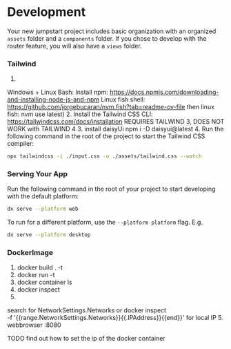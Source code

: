 # Development

Your new jumpstart project includes basic organization with an organized `assets` folder and a `components` folder. 
If you chose to develop with the router feature, you will also have a `views` folder.

### Tailwind
1. 
Windows + Linux Bash:
Install npm: https://docs.npmjs.com/downloading-and-installing-node-js-and-npm
Linux fish shell:
https://github.com/jorgebucaran/nvm.fish?tab=readme-ov-file
then 
linux fish: nvm use latest)
2. Install the Tailwind CSS CLI: https://tailwindcss.com/docs/installation REQUIRES TAILWIND 3, DOES NOT WORK with TAILWIND 4
3. install daisyUi npm i -D daisyui@latest
4. Run the following command in the root of the project to start the Tailwind CSS compiler:

```bash
npx tailwindcss -i ./input.css -o ./assets/tailwind.css --watch
```

### Serving Your App

Run the following command in the root of your project to start developing with the default platform:

```bash
dx serve --platform web
```

To run for a different platform, use the `--platform platform` flag. E.g.
```bash
dx serve --platform desktop
```



### DockerImage
1. docker build . -t <tag>
2. docker run -t <tag> 
3. docker container ls  
3. docker inspect <containerId>
4. 
search for  NetworkSettings.Networks
or 
docker inspect \
        -f '{{range.NetworkSettings.Networks}}{{.IPAddress}}{{end}}' <containerId>
for local IP
5. webbrowser <localIp>:8080 

TODO find out how to set the ip of the docker container

